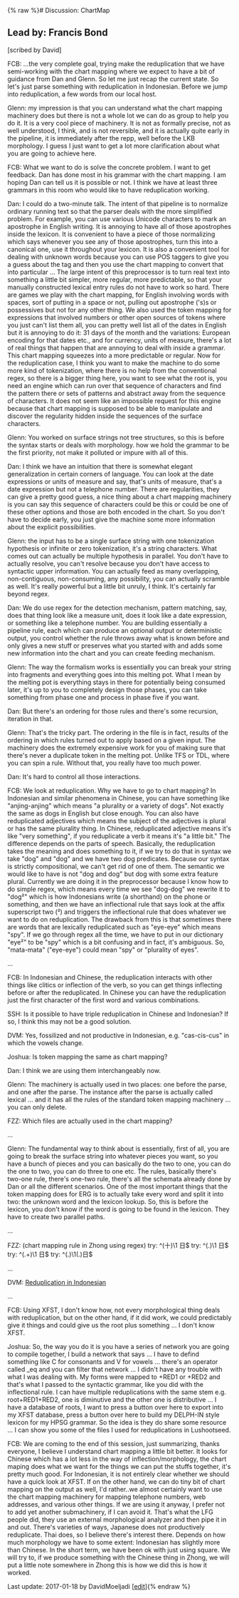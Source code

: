 {% raw %}# Discussion: ChartMap

## Lead by: Francis Bond

\[scribed by David\]

FCB: ...the very complete goal, trying make the reduplication that we
have semi-working with the chart mapping where we expect to have a bit
of guidance from Dan and Glenn. So let me just recap the current state.
So let's just parse something with reduplication in Indonesian. Before
we jump into reduplication, a few words from our local host.

Glenn: my impression is that you can understand what the chart mapping
machinery does but there is not a whole lot we can do as group to help
you do it. It is a very cool piece of machinery. It is not as formally
precise, not as well understood, I think, and is not reversible, and it
is actually quite early in the pipeline, it is immediately after the
repp, well before the LKB morphology. I guess I just want to get a lot
more clarification about what you are going to achieve here.

FCB: What we want to do is solve the concrete problem. I want to get
feedback. Dan has done most in his grammar with the chart mapping. I am
hoping Dan can tell us it is possible or not. I think we have at least
three grammars in this room who would like to have reduplication
working.

Dan: I could do a two-minute talk. The intent of that pipeline is to
normalize ordinary running text so that the parser deals with the more
simplified problem. For example, you can use various Unicode characters
to mark an apostrophe in English writing. It is annoying to have all of
those apostrophes inside the lexicon. It is convenient to have a piece
of those normalizing which says whenever you see any of those
apostrophes, turn this into a canonical one, use it throughout your
lexicon. It is also a convenient tool for dealing with unknown words
because you can use POS taggers to give you a guess about the tag and
then you use the chart mapping to convert that into particular ... The
large intent of this preprocessor is to turn real text into something a
little bit simpler, more regular, more predictable, so that your
manually constructed lexical entry rules do not have to work so hard.
There are games we play with the chart mapping, for English involving
words with spaces, sort of putting in a space or not, pulling out
apostrophe ('s)s or possessives but not for any other thing. We also
used the token mapping for expressions that involved numbers or other
open sources of tokens where you just can't list them all, you can
pretty well list all of the dates in English but it is annoying to do
it: 31 days of the month and the variations: European encoding for that
dates etc., and for currency, units of measure, there's a lot of real
things that happen that are annoying to deal with inside a grammar. This
chart mapping squeezes into a more predictable or regular. Now for the
reduplication case, I think you want to make the machine to do some more
kind of tokenization, where there is no help from the conventional
regex, so there is a bigger thing here, you want to see what the root
is, you need an engine which can run over that sequence of characters
and find the pattern there or sets of patterns and abstract away from
the sequence of characters. It does not seem like an impossible request
for this engine because that chart mapping is supposed to be able to
manipulate and discover the regularity hidden inside the sequences of
the surface characters.

Glenn: You worked on surface strings not tree structures, so this is
before the syntax starts or deals with morphology. how we hold the
grammar to be the first priority, not make it polluted or impure with
all of this.

Dan: I think we have an intuition that there is somewhat elegant
generalization in certain corners of language. You can look at the date
expressions or units of measure and say, that's units of measure, that's
a date expression but not a telephone number. There are regularities,
they can give a pretty good guess, a nice thing about a chart mapping
machinery is you can say this sequence of characters could be this or
could be one of these other options and those are both encoded in the
chart. So you don't have to decide early, you just give the machine some
more information about the explicit possibilities.

Glenn: the input has to be a single surface string with one tokenization
hypothesis or infinite or zero tokenization, it's a string characters.
What comes out can actually be multiple hypothesis in parallel. You
don't have to actually resolve, you can't resolve because you don't have
access to syntactic upper information. You can actually feed as many
overlapping, non-contiguous, non-consuming, any possibility, you can
actually scramble as well. It's really powerful but a little bit unruly,
I think. It's certainly far beyond regex.

Dan: We do use regex for the detection mechanism, pattern matching, say,
does that thing look like a measure unit, does it look like a date
expression, or something like a telephone number. You are building
essentially a pipeline rule, each which can produce an optional output
or deterministic output, you control whether the rule throws away what
is known before and only gives a new stuff or preserves what you started
with and adds some new information into the chart and you can create
feeding mechanism.

Glenn: The way the formalism works is essentially you can break your
string into fragments and everything goes into this melting pot. What I
mean by the melting pot is everything stays in there for potentially
being consumed later, it's up to you to completely design those phases,
you can take something from phase one and process in phase five if you
want.

Dan: But there's an ordering for those rules and there's some recursion,
iteration in that.

Glenn: That's the tricky part. The ordering in the file is in fact,
results of the ordering in which rules turned out to apply based on a
given input. The machinery does the extremely expensive work for you of
making sure that there's never a duplicate token in the melting pot.
Unlike TFS or TDL, where you can spin a rule. Without that, you really
have too much power.

Dan: It's hard to control all those interactions.

FCB: We look at reduplication. Why we have to go to chart mapping? In
Indonesian and similar phenomena in Chinese, you can have something like
"anjing-anjing" which means "a plurality or a variety of dogs". Not
exactly the same as dogs in English but close enough. You can also have
reduplicated adjectives which means the subject of the adjectives is
plural or has the same plurality thing. In Chinese, reduplicated
adjective means it's like "very something", if you reduplicate a verb it
means it's "a little bit." The difference depends on the parts of
speech. Basically, the reduplication takes the meaning and does
something to it, if we try to do that in syntax we take "dog" and "dog"
and we have two dog predicates. Because our syntax is strictly
compositional, we can't get rid of one of them. The semantic we would
like to have is not "dog and dog" but dog with some extra feature
plural. Currently we are doing it in the preprocessor because I know how
to do simple regex, which means every time we see "dog-dog" we rewrite
it to "dog²" which is how Indonesians write (a shorthand) on the phone
or something, and then we have an inflectional rule that says look at
the affix superscript two (²) and triggers the inflectional rule that
does whatever we want to do on reduplication. The drawback from this is
that sometimes there are words that are lexically reduplicated such as
"eye-eye" which means "spy". If we go through regex all the time, we
have to put in our dictionary "eye²" to be "spy" which is a bit
confusing and in fact, it's ambiguous. So, "mata-mata" ("eye-eye") could
mean "spy" or "plurality of eyes".

...

FCB: In Indonesian and Chinese, the reduplication interacts with other
things like clitics or inflection of the verb, so you can get things
inflecting before or after the reduplicated. In Chinese you can have the
reduplication just the first character of the first word and various
combinations.

SSH: Is it possible to have triple reduplication in Chinese and
Indonesian? If so, I think this may not be a good solution.

DVM: Yes, fossilized and not productive in Indonesian, e.g.
"cas-cis-cus" in which the vowels change.

Joshua: Is token mapping the same as chart mapping?

Dan: I think we are using them interchangeably now.

Glenn: The machinery is actually used in two places: one before the
parse, and one after the parse. The instance after the parse is actually
called lexical ... and it has all the rules of the standard token
mapping machinery ... you can only delete.

FZZ: Which files are actually used in the chart mapping?

...

Glenn: The fundamental way to think about is essentially, first of all,
you are going to break the surface string into whatever pieces you want,
so you have a bunch of pieces and you can basically do the two to one,
you can do the one to two, you can do three to one etc. The rules,
basically there's two-one rule, there's one-two rule, there's all the
schemata already done by Dan or all the different scenarios. One of the
most important things that the token mapping does for ERG is to actually
take every word and split it into two: the unknown word and the lexicon
lookup. So, this is before the lexicon, you don't know if the word is
going to be found in the lexicon. They have to create two parallel
paths.

...

FZZ: (chart mapping rule in Zhong using regex) try: ^(十)\\1 日$ try:
^(.)\\1 日$ try: ^(.+)\\1 日$ try: ^(.)\\1(.)日$

...

DVM: [Reduplication in Indonesian](https://delph-in.github.io/docs/grammars/LADIndonesianMorphology)

...

FCB: Using XFST, I don't know how, not every morphological thing deals
with reduplication, but on the other hand, if it did work, we could
predictably give it things and could give us the root plus something ...
I don't know XFST.

Joshua: So, the way you do it is you have a series of network you are
going to compile together, I build a network that says ... I have to
defind something like C for consonants and V for vowels ... there's an
operator called \_eq and you can filter that network ... I didn't have
any trouble with what I was dealing with. My forms were mapped to +RED1
or +RED2 and that's what I passed to the syntactic grammar, like you did
with the inflectional rule. I can have multiple reduplications with the
same stem e.g. root+RED1+RED2, one is diminutive and the other one is
distributive ... I have a database of roots, I want to press a button
over here to export into my XFST database, press a button over here to
build my DELPH-IN style lexicon for my HPSG grammar. So the idea is they
do share some resource ... I can show you some of the files I used for
reduplications in Lushootseed.

FCB: We are coming to the end of this session, just summarizing, thanks
everyone, I believe I understand chart mapping a little bit better. It
looks for Chinese which has a lot less in the way of
inflection/morphology, the chart maping does what we want for the things
we can put the stuffs together, it's pretty much good. For Indonesian,
it is not entirely clear whether we should have a quick look at XFST. If
on the other hand, we can do tiny bit of chart mapping on the output as
well, I'd rather..we almost certainly want to use the chart mapping
machinery for mapping telephone numbers, web addresses, and various
other things. If we are using it anyway, I prefer not to add yet another
submachinery, if I can avoid it. That's what the LFG people did, they
use an external morphological analyzer and then pipe it in and out.
There's varieties of ways, Japanese does not productively reduplicate.
Thai does, so I believe there's interest there. Depends on how much
morphology we have to some extent: Indonesian has slightly more than
Chinese. In the short term, we have been ok with just using square. We
will try to, if we produce something with the Chinese thing in Zhong, we
will put a little note somewhere in Zhong this is how we did this is how
it worked.

Last update: 2017-01-18 by DavidMoeljadi [[edit](https://github.com/delph-in/docs/wiki/CapitolHillChartMap/_edit)]{% endraw %}